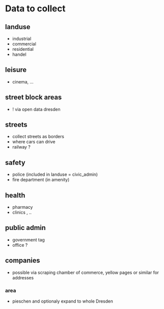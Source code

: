 # Data to collect

## landuse

* industrial
* commercial 
* residential
* handel

## leisure

* cinema, ...

## street block areas

* ! via open data dresden

## streets

* collect streets as borders
* where cars can drive
* railway ?

## safety

* police (included in landuse = civic_admin)
* fire department (in amenity)

## health

* pharmacy
* clinics , ..

## public admin

* government tag
* office ?

## companies

* possible via scraping chamber of commerce, yellow pages or similar for addresses

### area

* pieschen and optionaly expand to whole Dresden